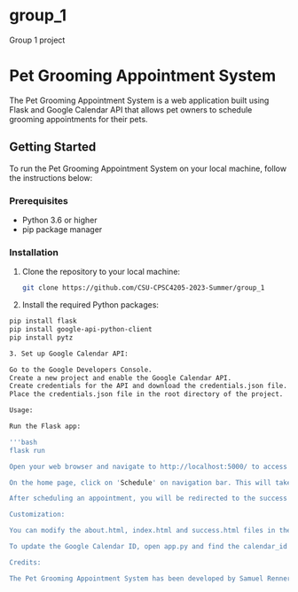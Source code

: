 # group_1
Group 1 project

# Pet Grooming Appointment System

The Pet Grooming Appointment System is a web application built using Flask and Google Calendar API that allows pet owners to schedule grooming appointments for their pets.

## Getting Started

To run the Pet Grooming Appointment System on your local machine, follow the instructions below:

### Prerequisites

- Python 3.6 or higher
- pip package manager

### Installation

1. Clone the repository to your local machine:

   ```bash
   git clone https://github.com/CSU-CPSC4205-2023-Summer/group_1

2. Install the required Python packages:

```bash
pip install flask
pip install google-api-python-client
pip install pytz

3. Set up Google Calendar API:

Go to the Google Developers Console.
Create a new project and enable the Google Calendar API.
Create credentials for the API and download the credentials.json file.
Place the credentials.json file in the root directory of the project.

Usage:

Run the Flask app:

'''bash
flask run

Open your web browser and navigate to http://localhost:5000/ to access the home page.

On the home page, click on 'Schedule' on navigation bar. This will take you to the index.html page. You can enter your personal information and schedule a grooming appointment for your pet.

After scheduling an appointment, you will be redirected to the success page, which will display the details of the appointment.

Customization:

You can modify the about.html, index.html and success.html files in the templates folder to change the appearance of the web pages.

To update the Google Calendar ID, open app.py and find the calendar_id variable. Replace the value with your target Google Calendar ID.

Credits:

The Pet Grooming Appointment System has been developed by Samuel Renner, Kayla Smith, and Gerri Barnes.


